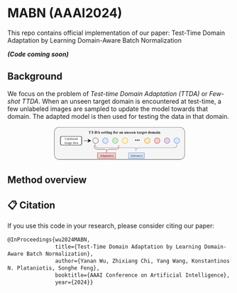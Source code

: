 #  MABN (AAAI2024)
This repo contains official implementation of our paper: Test-Time Domain Adaptation by Learning Domain-Aware Batch Normalization

***(Code coming soon)***

## Background
We focus on the problem of *Test-time Domain Adaptation (TTDA)* or *Few-shot TTDA*. When an unseen target domain is encountered at test-time, a few unlabeled images are sampled to update the model towards that domain. The adapted model is then used for testing the data in that domain. 

<div align="center">
<img width="60%" alt="Setting" src="figs/setting.png">
</div>

## Method overview

## <a name="cite"/> :clipboard: Citation

If you use this code in your research, please consider citing our paper:
```
@InProceedings{wu2024MABN,
               title={Test-Time Domain Adaptation by Learning Domain-Aware Batch Normalization},
               author={Yanan Wu, Zhixiang Chi, Yang Wang, Konstantinos N. Plataniotis, Songhe Feng},
               booktitle={AAAI Conference on Artificial Intelligence},
               year={2024}}
```
